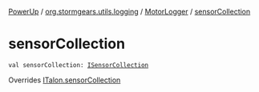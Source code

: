 [PowerUp](../../index.md) / [org.stormgears.utils.logging](../index.md) / [MotorLogger](index.md) / [sensorCollection](./sensor-collection.md)

# sensorCollection

`val sensorCollection: `[`ISensorCollection`](../../org.stormgears.utils.decoupling/-i-sensor-collection/index.md)

Overrides [ITalon.sensorCollection](../../org.stormgears.utils.decoupling/-i-talon/sensor-collection.md)

